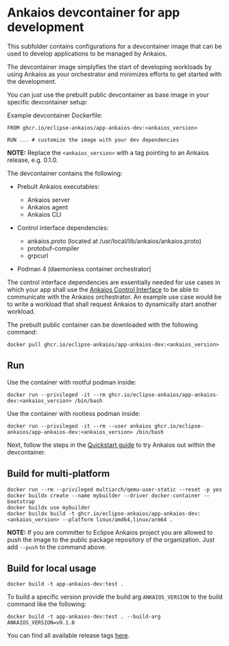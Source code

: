 # Ankaios devcontainer for app development

This subfolder contains configurations for a devcontainer image that can be used to develop applications to be managed by Ankaios.

The devcontainer image simplyfies the start of developing workloads by using Ankaios as your orchestrator and minimizes efforts to get started with the development.

You can just use the prebuilt public devcontainer as base image in your specific devcontainer setup:

Example devcontainer Dockerfile:

```Docker
FROM ghcr.io/eclipse-ankaios/app-ankaios-dev:<ankaios_version>

RUN ... # customize the image with your dev dependencies
```

**NOTE:** Replace the `<ankaios_version>` with a tag pointing to an Ankaios release, e.g. 0.1.0.

The devcontainer contains the following:

- Prebult Ankaios executables:
    - Ankaios server
    - Ankaios agent
    - Ankaios CLI

- Control interface dependencies:
    - ankaios.proto (located at /usr/local/lib/ankaios/ankaios.proto)
    - protobuf-compiler
    - grpcurl

- Podman 4 (daemonless container orchestrator)

The control interface dependencies are essentially needed for use cases in which your app shall use the [Ankaios Control Interface](https://eclipse-ankaios.github.io/ankaios/main/reference/control-interface/) to be able to communicate with the Ankaios orchestrator. An example use case would be to write a workload that shall request Ankaios to dynamically start another workload.

The prebuilt public container can be downloaded with the following command:

```shell
docker pull ghcr.io/eclipse-ankaios/app-ankaios-dev:<ankaios_version>
```

## Run

Use the container with rootful podman inside:

```shell
docker run --privileged -it --rm ghcr.io/eclipse-ankaios/app-ankaios-dev:<ankaios_version> /bin/bash
```

Use the container with rootless podman inside:

```shell
docker run --privileged -it --rm --user ankaios ghcr.io/eclipse-ankaios/app-ankaios-dev:<ankaios_version> /bin/bash
```

Next, follow the steps in the [Quickstart guide](https://eclipse-ankaios.github.io/ankaios/main/usage/quickstart/) to try Ankaios out within the devcontainer.

## Build for multi-platform

```shell
docker run --rm --privileged multiarch/qemu-user-static --reset -p yes
docker buildx create --name mybuilder --driver docker-container --bootstrap
docker buildx use mybuilder
docker buildx build -t ghcr.io/eclipse-ankaios/app-ankaios-dev:<ankaios_version> --platform linux/amd64,linux/arm64 .
```

**NOTE:** If you are committer to Eclipse Ankaios project you are allowed to push the image to the public package repository of the organization. Just add `--push` to the command above.

## Build for local usage

```shell
docker build -t app-ankaios-dev:test .
```

To build a specific version provide the build arg `ANKAIOS_VERSION` to the build command like the following:

```shell
docker build -t app-ankaios-dev:test . --build-arg ANKAIOS_VERSION=v0.1.0
```

You can find all available release tags [here](https://github.com/eclipse-ankaios/ankaios/tags).

